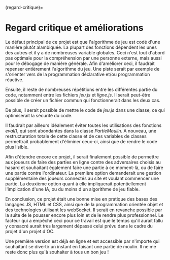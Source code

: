 (regard-critique)=

# Regard critique et améliorations

Le défaut principal de ce projet est que l'algorithme de jeu est codé d'une manière plutôt alambiquée. La plupart des fonctions dépendent les unes des autres et il y a de nombreuses variable globales. Ceci n'est tout d'abord pas optimale pour la compréhension par une personne externe, mais aussi pour le débogage de manière générale. Afin d'améliorer ceci, il faudrait repenser entièrement l'algorithme du jeu. Une piste serait par exemple de s'orienter vers de la programmation déclarative et/ou programmation réactive. 

Ensuite, il reste de nombreuses répétitions entre les différentes partie du code, notamment entre les fichiers <em>jeu.js</em> et <em>ligne.js</em>. Il serait peut-être possible de créer un fichier commun qui fonctionnerait dans les deux cas.

De plus, il serait possible de mettre le code de <em>jeu.js</em> dans une classe, ce qui optimiserait la sécurité du code.

Il faudrait par ailleurs idéalement éviter toutes les utilisations des fonctions <em>eval()</em>, qui sont abondantes dans la classe <em>PartieMoulin</em>. A nouveau, une restructuration totale de cette classe et de ces variables de classes permettrait probablement d'éliminer ceux-ci, ainsi que de rendre le code plus lisible.

Afin d'étendre encore ce projet, il serait finalement possible de permettre aux joueurs de faire des parties en ligne contre des adversaires choisis au hasard et souhaitant également faire une partie à ce moment-là, ou de faire une partie contre l'ordinateur. La première option demanderait une gestion supplémentaire des joueurs connectés au site et voulant commencer une partie. La deuxième option quant à elle impliquerait potentiellement l'implication d'une IA, ou du moins d'un algorithme de jeu fiable. 

En conclusion, ce projet était une bonne mise en pratique des bases des langages JS, HTML et CSS, ainsi que de la programmation orientée objet et des technologies utilisant les webSocket. Il serait en revanche possible par la suite de le pousser encore plus loin et de le rendre plus professionnel. Le facteur qui a empêché ceci pour ce travail est que le temps qu'il aurait fallu y consacré aurait très largement dépassé celui prévu dans le cadre du projet d'un projet d'OC.

Une première version est déjà en ligne et est accessible par n'importe qui souhaitant se divertir un instant en faisant une partie de moulin. Il ne me reste donc plus qu'à souhaiter à tous un bon jeu !
